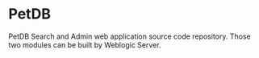 # PetDB
PetDB Search and Admin web application source code repository. Those two modules can be built by Weblogic Server.
